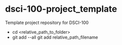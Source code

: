 # dsci-100-project_template
Template project repository for DSCI-100
- cd \<relative_path_to_folder\>
- git add --all
git add relative_path_filename
